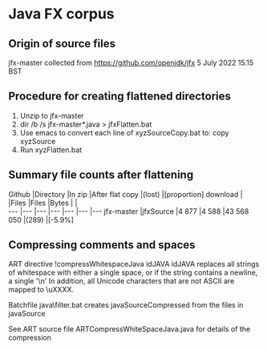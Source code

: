# Java FX corpus

## Origin of source files

jfx-master collected from https://github.com/openjdk/jfx 5 July 2022 15.15 BST

## Procedure for creating flattened directories

1. Unzip to jfx-master
2. dir /b /s jfx-master\*.java > jfxFlatten.bat
3. Use emacs to convert each line <file> of xyzSourceCopy.bat to: copy <file> xyzSource
4. Run xyzFlatten.bat

## Summary file counts after flattening

Github		|Directory	|In zip		|After flat copy	|(lost)	|[proportion]
download	|		|Files		|Files	|Bytes		|	|	
---		|---		|---		|---	|---		|---	|---
jfx-master	|jfxSource	|4 877		|4 588	|43 568 050 	 |(289)	|[-5.9%]	

## Compressing comments and spaces

ART directive !compressWhitespaceJava idJAVA idJAVA replaces all strings of whitespace with either a single space, or if the string contains a newline, a single '\n'
In addition, all Unicode characters that are not ASCII are mapped to \uXXXX.

Batchfile java\filter.bat creates javaSourceCompressed from the files in javaSource

See ART source file ARTCompressWhiteSpaceJava.java for details of the compression

